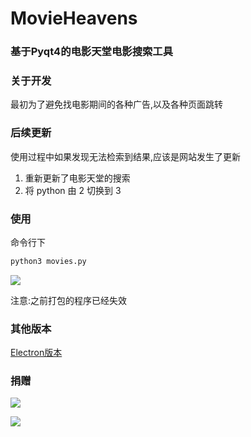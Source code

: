# MovieHeavens
### 基于Pyqt4的电影天堂电影搜索工具

### 关于开发
最初为了避免找电影期间的各种广告,以及各种页面跳转

### 后续更新

使用过程中如果发现无法检索到结果,应该是网站发生了更新

1. 重新更新了电影天堂的搜索
2. 将 python 由 2 切换到 3


### 使用

命令行下

```python
python3 movies.py
```

![](http://ww2.sinaimg.cn/large/d9e82fa4jw1f7nembhbr1g20dq09nna1.gif)

注意:之前打包的程序已经失效


### 其他版本
[Electron版本](https://github.com/lt94/electron-searchMovies)

### 捐赠

![](http://ww1.sinaimg.cn/large/006wYWbGly1fm10itkjb6j30aj0a9t8w.jpg)

![](http://ww1.sinaimg.cn/large/006wYWbGly1fm10jihygsj309r09tglw.jpg)
